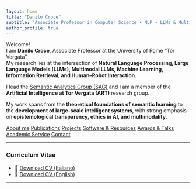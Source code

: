 ```yaml
---
layout: home
title: "Danilo Croce"
subtitle: "Associate Professor in Computer Science • NLP • LLMs & Multimodality • Machine Learning"
author_profile: true
---
```


Welcome!  
I am **Danilo Croce**, Associate Professor at the University of Rome “Tor Vergata”.  
My research lies at the intersection of **Natural Language Processing, Large Language Models (LLMs), Multimodal LLMs, Machine Learning, Information Retrieval, and Human–Robot Interaction**.

I lead the [Semantic Analytics Group (SAG)](http://sag.art.uniroma2.it) and I am a member of the **Artificial Intelligence at Tor Vergata (ART)** research group.

My work spans from the **theoretical foundations of semantic learning** to the **development of large-scale intelligent systems**, with strong emphasis on **epistemological transparency, ethics in AI, and multimodality**.

<div class="btn-group">
  <a class="btn btn--primary" href="{{ '/about/' | relative_url }}">About me</a>
  <a class="btn" href="{{ '/publications/' | relative_url }}">Publications</a>
  <a class="btn" href="{{ '/projects/' | relative_url }}">Projects</a>
  <a class="btn" href="{{ '/software/' | relative_url }}">Software & Resources</a>
  <a class="btn" href="{{ '/awards/' | relative_url }}">Awards & Talks</a>
  <a class="btn" href="{{ '/service/' | relative_url }}">Academic Service</a>
  <a class="btn" href="{{ '/contact/' | relative_url }}">Contact</a>
</div>

---

### Curriculum Vitae
- 📄 <a href="{{ '/files/croce_cv_may2025_ita.pdf' | relative_url }}">Download CV (Italiano)</a>  
- 📄 <a href="{{ '/files/croce_cv_may2025_eng.pdf' | relative_url }}">Download CV (English)</a>

---
